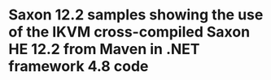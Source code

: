 # Saxon 12.2 samples showing the use of the IKVM cross-compiled Saxon HE 12.2 from Maven in .NET framework 4.8 code
